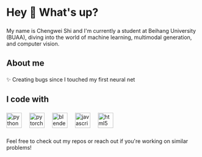 <h1 align="left">Hey 👋 What's up?</h1>

###

<p align="left">My name is Chengwei Shi and I'm currently a student at Beihang University (BUAA), diving into the world of machine learning, multimodal generation, and computer vision.</p>

###

<h2 align="left">About me</h2>

###

<p align="left">
✨ Creating bugs since I touched my first neural net<br>

</p>

###

<h2 align="left">I code with</h2>

###

<div align="left">
  <img src="https://cdn.jsdelivr.net/gh/devicons/devicon/icons/python/python-original.svg" height="40" alt="python logo" />
  <img width="12" />
  <img src="https://cdn.jsdelivr.net/gh/devicons/devicon/icons/pytorch/pytorch-original.svg" height="40" alt="pytorch logo" />
  <img width="12" />
  <img src="https://cdn.jsdelivr.net/gh/devicons/devicon/icons/blender/blender-original.svg" height="40" alt="blender logo" />
  <img width="12" />
  <img src="https://cdn.jsdelivr.net/gh/devicons/devicon/icons/javascript/javascript-original.svg" height="40" alt="javascript logo" />
  <img width="12" />
  <img src="https://cdn.jsdelivr.net/gh/devicons/devicon/icons/html5/html5-original.svg" height="40" alt="html5 logo" />
</div>

###



###

<p align="left">Feel free to check out my repos or reach out if you're working on similar problems!</p>
